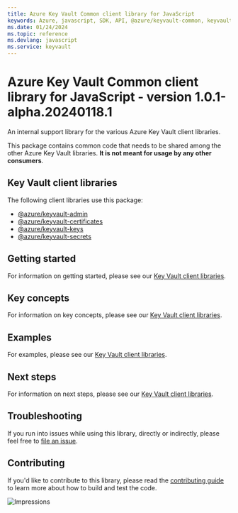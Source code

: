 ```yaml
---
title: Azure Key Vault Common client library for JavaScript
keywords: Azure, javascript, SDK, API, @azure/keyvault-common, keyvault
ms.date: 01/24/2024
ms.topic: reference
ms.devlang: javascript
ms.service: keyvault
---
```

# Azure Key Vault Common client library for JavaScript - version 1.0.1-alpha.20240118.1 


An internal support library for the various Azure Key Vault client libraries.

This package contains common code that needs to be shared among the other Azure Key Vault libraries. **It is not meant for usage by any other consumers**.

## Key Vault client libraries

The following client libraries use this package:

- [@azure/keyvault-admin](https://github.com/Azure/azure-sdk-for-js/blob/main/sdk/keyvault/keyvault-admin/README.md)
- [@azure/keyvault-certificates](https://github.com/Azure/azure-sdk-for-js/blob/main/sdk/keyvault/keyvault-certificates/README.md)
- [@azure/keyvault-keys](https://github.com/Azure/azure-sdk-for-js/blob/main/sdk/keyvault/keyvault-keys/README.md)
- [@azure/keyvault-secrets](https://github.com/Azure/azure-sdk-for-js/blob/main/sdk/keyvault/keyvault-secrets/README.md)

## Getting started

For information on getting started, please see our [Key Vault client libraries](#key-vault-client-libraries).

## Key concepts

For information on key concepts, please see our [Key Vault client libraries](#key-vault-client-libraries).

## Examples

For examples, please see our [Key Vault client libraries](#key-vault-client-libraries).

## Next steps

For information on next steps, please see our [Key Vault client libraries](#key-vault-client-libraries).

## Troubleshooting

If you run into issues while using this library, directly or indirectly, please feel free to [file an issue](https://github.com/Azure/azure-sdk-for-js/issues/new).

## Contributing

If you'd like to contribute to this library, please read the [contributing guide](https://github.com/Azure/azure-sdk-for-js/blob/main/CONTRIBUTING.md) to learn more about how to build and test the code.

![Impressions](https://azure-sdk-impressions.azurewebsites.net/api/impressions/azure-sdk-for-js%2Fsdk%2Fkeyvault%2Fkeyvault-common%2FREADME.png)

